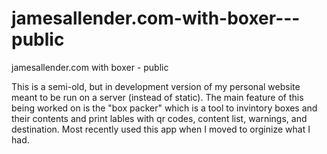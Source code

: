 # jamesallender.com-with-boxer---public
jamesallender.com with boxer - public


This is a semi-old, but in development version of my personal website meant to be run on a server (instead of static). The main feature of this being worked on is the "box packer" which is a tool to invintory boxes and their contents and print lables with qr codes, content list, warnings, and destination. Most recently used this app when I moved to orginize what I had.
